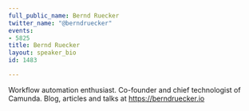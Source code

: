 ```yaml
---
full_public_name: Bernd Ruecker
twitter_name: "@berndruecker"
events:
- 5825
title: Bernd Ruecker
layout: speaker_bio
id: 1483

---
```

Workflow automation enthusiast. Co-founder and chief technologist of Camunda. Blog, articles and talks at https://berndruecker.io